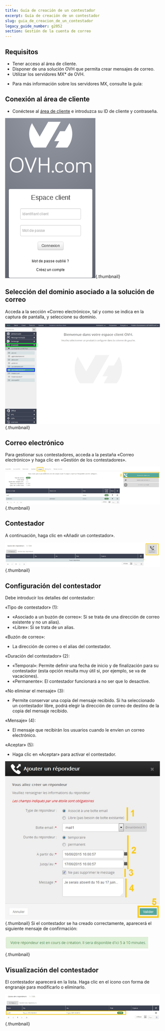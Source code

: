 ```yaml
---
title: Guía de creación de un contestador
excerpt: Guía de creación de un contestador
slug: guia_de_creacion_de_un_contestador
legacy_guide_number: g2052
section: Gestión de la cuenta de correo
---
```



## Requisitos

- Tener acceso al área de cliente. 
- Disponer de una solución OVH que permita crear mensajes de correo. 
- Utilizar los servidores MX* de OVH. 


* Para más información sobre los servidores MX, consulte la guía: []({legacy}2003)


## Conexión al área de cliente

- Conéctese al [área de cliente](https://www.ovh.com/manager/web) e introduzca su ID de cliente y contraseña.



![](images/img_3592.jpg){.thumbnail}


## Selección del dominio asociado a la solución de correo
Acceda a la sección «Correo electrónico», tal y como se indica en la captura de pantalla, y seleccione su dominio.

![](images/img_3600.jpg){.thumbnail}


## Correo electrónico
Para gestionar sus contestadores, acceda a la pestaña «Correo electrónico» y haga clic en «Gestión de los contestadores».

![](images/img_3597.jpg){.thumbnail}


## Contestador
A continuación, haga clic en «Añadir un contestador».

![](images/img_3598.jpg){.thumbnail}


## Configuración del contestador
Debe introducir los detalles del contestador: 

«Tipo de contestador» (1):

- «Asociado a un buzón de correo»: Si se trata de una dirección de correo existente y no un alias).
- «Libre»: Si se trata de un alias.

«Buzón de correo»:
- La dirección de correo o el alias del contestador.

«Duración del contestador» (2):
- «Temporal»: Permite definir una fecha de inicio y de finalización para su contestador (esta opción resulta muy útil si, por ejemplo, se va de vacaciones).  
- «Permanente»: El contestador funcionará a no ser que lo desactive. 

«No eliminar el mensaje» (3):
- Permite conservar una copia del mensaje recibido. Si ha seleccionado un contestador libre, podrá elegir la dirección de correo de destino de la copia del mensaje recibido. 

«Mensaje» (4):
- El mensaje que recibirán los usuarios cuando le envíen un correo electrónico. 

«Aceptar» (5):
- Haga clic en «Aceptar» para activar el contestador.



![](images/img_3589.jpg){.thumbnail}
Si el contestador se ha creado correctamente, aparecerá el siguiente mensaje de confirmación:

![](images/img_3590.jpg){.thumbnail}


## Visualización del contestador
El contestador aparecerá en la lista. Haga clic en el icono con forma de engranaje para modificarlo o eliminarlo.

![](images/img_3599.jpg){.thumbnail}

